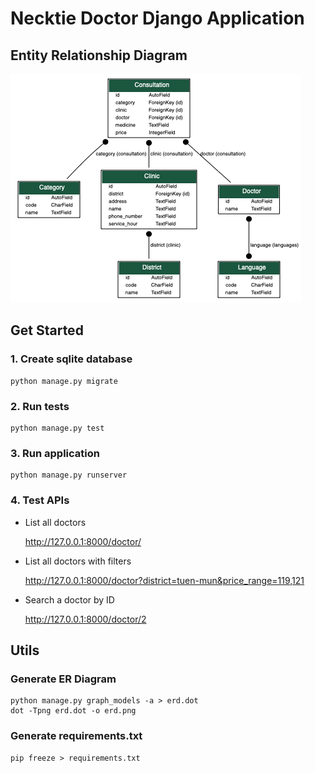 # Necktie Doctor Django Application

## Entity Relationship Diagram
![ER Diagram](ER_diagram.png)

## Get Started

### 1. Create sqlite database
```shell script
python manage.py migrate
```

### 2. Run tests
```shell script
python manage.py test
```

### 3. Run application
```shell script
python manage.py runserver
```

### 4. Test APIs

- List all doctors
  
  http://127.0.0.1:8000/doctor/

- List all doctors with filters

  http://127.0.0.1:8000/doctor?district=tuen-mun&price_range=119,121

- Search a doctor by ID
  
  http://127.0.0.1:8000/doctor/2

## Utils

### Generate ER Diagram
```shell script
python manage.py graph_models -a > erd.dot
dot -Tpng erd.dot -o erd.png
```

### Generate requirements.txt
```shell script
pip freeze > requirements.txt
```
